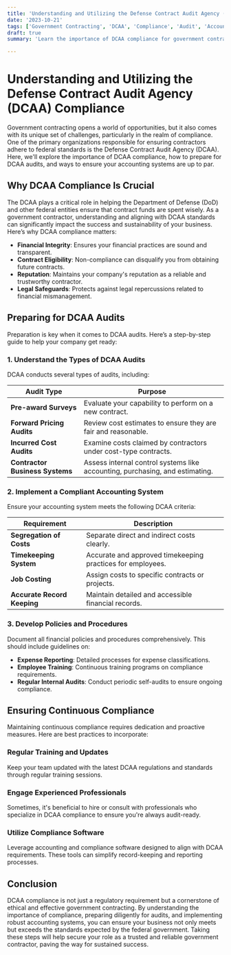 ```yaml
---
title: 'Understanding and Utilizing the Defense Contract Audit Agency (DCAA) Compliance'
date: '2023-10-21'
tags: ['Government Contracting', 'DCAA', 'Compliance', 'Audit', 'Accounting Systems', 'Federal Contracts', 'Best Practices', 'Preparation', 'Standards']
draft: true
summary: 'Learn the importance of DCAA compliance for government contractors, including how to prepare for audits and ensure your accounting systems meet government standards.'

---
```


Understanding and Utilizing the Defense Contract Audit Agency (DCAA) Compliance
===============================================================================

Government contracting opens a world of opportunities, but it also comes with its unique set of challenges, particularly in the realm of compliance. One of the primary organizations responsible for ensuring contractors adhere to federal standards is the Defense Contract Audit Agency (DCAA). Here, we'll explore the importance of DCAA compliance, how to prepare for DCAA audits, and ways to ensure your accounting systems are up to par.

## **Why DCAA Compliance Is Crucial**

The DCAA plays a critical role in helping the Department of Defense (DoD) and other federal entities ensure that contract funds are spent wisely. As a government contractor, understanding and aligning with DCAA standards can significantly impact the success and sustainability of your business. Here’s why DCAA compliance matters:

- **Financial Integrity**: Ensures your financial practices are sound and transparent.
- **Contract Eligibility**: Non-compliance can disqualify you from obtaining future contracts.
- **Reputation**: Maintains your company's reputation as a reliable and trustworthy contractor.
- **Legal Safeguards**: Protects against legal repercussions related to financial mismanagement.

## **Preparing for DCAA Audits**

Preparation is key when it comes to DCAA audits. Here’s a step-by-step guide to help your company get ready:

### **1. Understand the Types of DCAA Audits**

DCAA conducts several types of audits, including:

| **Audit Type**                  | **Purpose**                                                                  |
|---------------------------------|------------------------------------------------------------------------------|
| **Pre-award Surveys**           | Evaluate your capability to perform on a new contract.                       |
| **Forward Pricing Audits**      | Review cost estimates to ensure they are fair and reasonable.                |
| **Incurred Cost Audits**        | Examine costs claimed by contractors under cost-type contracts.              |
| **Contractor Business Systems** | Assess internal control systems like accounting, purchasing, and estimating. |

### **2. Implement a Compliant Accounting System**

Ensure your accounting system meets the following DCAA criteria:

| **Requirement**                    | **Description**                                                      |
|------------------------------------|----------------------------------------------------------------------|
| **Segregation of Costs**           | Separate direct and indirect costs clearly.                          |
| **Timekeeping System**             | Accurate and approved timekeeping practices for employees.           |
| **Job Costing**                    | Assign costs to specific contracts or projects.                      |
| **Accurate Record Keeping**        | Maintain detailed and accessible financial records.                  |

### **3. Develop Policies and Procedures**

Document all financial policies and procedures comprehensively. This should include guidelines on:

- **Expense Reporting**: Detailed processes for expense classifications.
- **Employee Training**: Continuous training programs on compliance requirements.
- **Regular Internal Audits**: Conduct periodic self-audits to ensure ongoing compliance.

## **Ensuring Continuous Compliance**

Maintaining continuous compliance requires dedication and proactive measures. Here are best practices to incorporate:

### **Regular Training and Updates**

Keep your team updated with the latest DCAA regulations and standards through regular training sessions.

### **Engage Experienced Professionals**

Sometimes, it's beneficial to hire or consult with professionals who specialize in DCAA compliance to ensure you're always audit-ready.

### **Utilize Compliance Software**

Leverage accounting and compliance software designed to align with DCAA requirements. These tools can simplify record-keeping and reporting processes.

## **Conclusion**

DCAA compliance is not just a regulatory requirement but a cornerstone of ethical and effective government contracting. By understanding the importance of compliance, preparing diligently for audits, and implementing robust accounting systems, you can ensure your business not only meets but exceeds the standards expected by the federal government. Taking these steps will help secure your role as a trusted and reliable government contractor, paving the way for sustained success.

```

